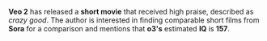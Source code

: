 **Veo 2** has released a **short movie** that received high praise, described as *crazy good*. The author is interested in finding comparable short films from **Sora** for a comparison and mentions that **o3's** estimated **IQ** is **157**.